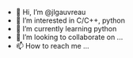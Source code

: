 - 👋 Hi, I’m @jlgauvreau
- 👀 I’m interested in C/C++, python
- 🌱 I’m currently learning python
- 💞️ I’m looking to collaborate on ...
- 📫 How to reach me ...

<!---
jlgauvreau/jlgauvreau is a ✨ special ✨ repository because its `README.md` (this file) appears on your GitHub profile.
You can click the Preview link to take a look at your changes.
--->
